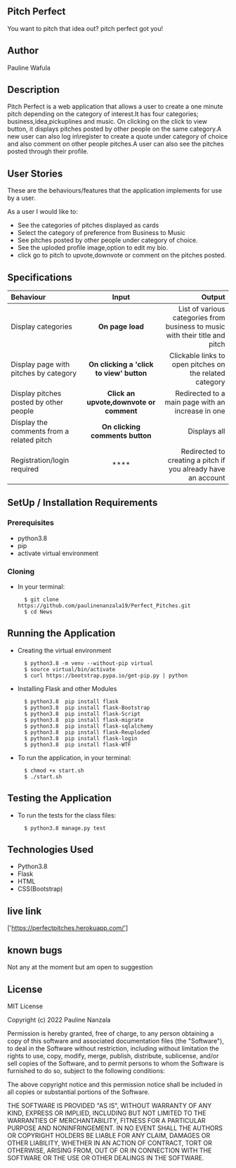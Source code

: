 ## Pitch Perfect
You want to pitch that idea out? pitch perfect got you!


## Author
Pauline Wafula

## Description
Pitch Perfect is a web application that allows a user to create a one minute pitch depending on the category of interest.It has four categories; business,idea,pickuplines and  music. On clicking on the click to view button, it displays pitches posted by other people on the same category.A new user can also log in\register to create a quote under category of choice and also comment on other people pitches.A user can also see the pitches posted through their profile.


## User Stories
These are the behaviours/features that the application implements for use by a user.

As a user I would like to:
* See the categories of pitches displayed as cards
* Select the category of preference from Business to Music
* See pitches posted by other people under category of choice.
* See the uploded profile image,option to edit my bio. 
* click go to pitch to upvote,downvote or comment on the pitches posted. 

## Specifications
| Behaviour | Input | Output |
| :---------------- | :---------------: | ------------------: |
| Display categories  | **On page load** | List of various categories from business to music with their title and pitch |
| Display page with pitches by category | **On clicking a 'click to view' button** | Clickable links to open pitches on the related category  |
| Display pitches posted by other people | **Click an upvote,downvote or comment** | Redirected to a main page with an increase in one |
| Display the comments from a related pitch | **On clicking comments button** | Displays all|
| Registration/login required  | **** | Redirected to creating a pitch if you already have an account  |


## SetUp / Installation Requirements
### Prerequisites
* python3.8
* pip
* activate virtual environment

### Cloning
* In your terminal:

        $ git clone https://github.com/paulinenanzala19/Perfect_Pitches.git
        $ cd News

## Running the Application
* Creating the virtual environment

        $ python3.8 -m venv --without-pip virtual
        $ source virtual/bin/activate
        $ curl https://bootstrap.pypa.io/get-pip.py | python

* Installing Flask and other Modules

        $ python3.8  pip install flask
        $ python3.8  pip install flask-Bootstrap
        $ python3.8  pip install flask-Script
        $ python3.8  pip install flask-migrate
        $ python3.8  pip install flask-sqlalchemy
        $ python3.8  pip install flask-Reuploded
        $ python3.8  pip install flask-login
        $ python3.8  pip install flask-WTF

* To run the application, in your terminal:

        $ chmod +x start.sh
        $ ./start.sh

## Testing the Application
* To run the tests for the class files:

        $ python3.8 manage.py test

## Technologies Used
* Python3.8
* Flask
* HTML
* CSS(Bootstrap)

## live link
['https://perfectpitches.herokuapp.com/']

## known bugs
Not any at the moment but am open to suggestion


## License
MIT License

Copyright (c) 2022 Pauline Nanzala

Permission is hereby granted, free of charge, to any person obtaining a copy
of this software and associated documentation files (the "Software"), to deal
in the Software without restriction, including without limitation the rights
to use, copy, modify, merge, publish, distribute, sublicense, and/or sell
copies of the Software, and to permit persons to whom the Software is
furnished to do so, subject to the following conditions:

The above copyright notice and this permission notice shall be included in all
copies or substantial portions of the Software.

THE SOFTWARE IS PROVIDED "AS IS", WITHOUT WARRANTY OF ANY KIND, EXPRESS OR
IMPLIED, INCLUDING BUT NOT LIMITED TO THE WARRANTIES OF MERCHANTABILITY,
FITNESS FOR A PARTICULAR PURPOSE AND NONINFRINGEMENT. IN NO EVENT SHALL THE
AUTHORS OR COPYRIGHT HOLDERS BE LIABLE FOR ANY CLAIM, DAMAGES OR OTHER
LIABILITY, WHETHER IN AN ACTION OF CONTRACT, TORT OR OTHERWISE, ARISING FROM,
OUT OF OR IN CONNECTION WITH THE SOFTWARE OR THE USE OR OTHER DEALINGS IN THE
SOFTWARE.